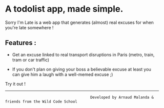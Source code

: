 # A todolist app, made simple.

Sorry I'm Late is a web app that generates (almost) real excuses for when you're late somewhere ! 

## Features :

  * Get an excuse linked to real transport disruptions in Paris (metro, train, tram or car traffic)
  
  * If you don't plan on giving your boss a believable excuse at least you can give him a laugh with a well-memed excuse ;)


Try it out !

  - - - -

                                           Developed by Arnaud Malanda & friends from the Wild Code School
